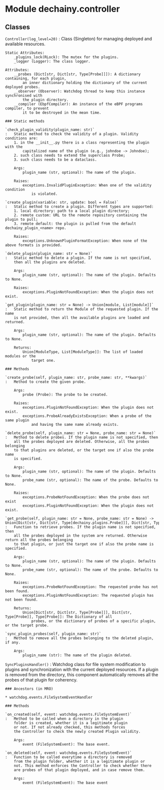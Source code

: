 Module dechainy.controller
==========================

Classes
-------

`Controller(log_level=20)`
:   Class (Singleton) for managing deployed and available resources.
    
    Static Attributes:
        _plugins_lock(RLock): The mutex for the plugins.
        _logger (Logger): The class logger.
    
    Attributes:
        __probes (Dict[str, Dict[str, Type[Probe]]]): A dictionary containing, for each plugin,
            an inner dictionary holding the dictionary of the current deployed probes.
        __observer (Observer): Watchdog thread to keep this instance synchronised with
            the plugin directory.
        __compiler (EbpfCompiler): An instance of the eBPF programs compiler, to prevent
            it to be destroyed in the mean time.

    ### Static methods

    `check_plugin_validity(plugin_name: str)`
    :   Static method to check the validity of a plugin. Validity conditions are:
        1. in the __init__.py there is a class representing the plugin with the
            capitalized name of the plugin (e.g., johndoe -> Johndoe);
        2. such class needs to extend the superclass Probe;
        3. such class needs to be a dataclass.
        
        Args:
            plugin_name (str, optional): The name of the plugin.
        
        Raises:
            exceptions.InvalidPluginException: When one of the validity condition
                is violated.

    `create_plugin(variable: str, update: bool = False)`
    :   Static method to create a plugin. Different types are supported:
        1. local directory: path to a local plugin directory;
        2. remote custom: URL to the remote repository containing the plugin to pull;
        3. remote default: the plugin is pulled from the default dechainy_plugin_<name> repo.
        
        Raises:
            exceptions.UnknownPluginFormatException: When none of the above formats is provided.

    `delete_plugin(plugin_name: str = None)`
    :   Static method to delete a plugin. If the name is not specified,
        then all the plugins are deleted.
        
        Args:
            plugin_name (str, optional): The name of the plugin. Defaults to None.
        
        Raises:
            exceptions.PluginNotFoundException: When the plugin does not exist.

    `get_plugin(plugin_name: str = None) ‑> Union[module, List[module]]`
    :   Static method to return the Module of the requested plugin. If the name
        is not provided, then all the available plugins are loaded and returned.
        
        Args:
            plugin_name (str, optional): The name of the plugin. Defaults to None.
        
        Returns:
            Union[ModuleType, List[ModuleType]]: The list of loaded modules or the
                target one.

    ### Methods

    `create_probe(self, plugin_name: str, probe_name: str, **kwargs)`
    :   Method to create the given probe.
        
        Args:
            probe (Probe): The probe to be created.
        
        Raises:
            exceptions.PluginNotFoundException: When the plugin does not exist.
            exceptions.ProbeAlreadyExistsException: When a probe of the same plugin
                and having the same name already exists.

    `delete_probe(self, plugin_name: str = None, probe_name: str = None)`
    :   Method to delete probes. If the plugin name is not specified, then
        all the probes deployed are deleted. Otherwise, all the probes belonging
        to that plugins are deleted, or the target one if also the probe name
        is specified.
        
        Args:
            plugin_name (str, optional): The name of the plugin. Defaults to None.
            probe_name (str, optional): The name of the probe. Defaults to None.
        
        Raises:
            exceptions.ProbeNotFoundException: When the probe does not exist
            exceptions.PluginNotFoundException: When the plugin does not exist.

    `get_probe(self, plugin_name: str = None, probe_name: str = None) ‑> Union[Dict[str, Dict[str, Type[dechainy.plugins.Probe]]], Dict[str, Type[dechainy.plugins.Probe]], Type[dechainy.plugins.Probe]]`
    :   Function to retrieve probes. If the plugin name is not specified, then
        all the probes deployed in the system are returned. Otherwise return all the probes belonging
        to that plugin, or just the target one if also the probe name is specified.
        
        Args:
            plugin_name (str, optional): The name of the plugin. Defaults to None.
            probe_name (str, optional): The name of the probe. Defaults to None.
        
        Raises:
            exceptions.ProbeNotFoundException: The requested probe has not been found.
            exceptions.PluginNotFoundException: The requested plugin has not been found.
        
        Returns:
            Union[Dict[str, Dict[str, Type[Probe]]], Dict[str, Type[Probe]], Type[Probe]]: The Dictionary of all
                probes, or the dictionary of probes of a specific plugin, or the target probe.

    `sync_plugin_probes(self, plugin_name: str)`
    :   Method to remove all the probes belonging to the deleted plugin, if any.
        
        Args:
            plugin_name (str): The name of the plugin deleted.

`SyncPluginsHandler()`
:   Watchdog class for file system modification to plugins and
    synchronization with the current deployed resources.
    If a plugin is removed from the directory, this component
    automatically removes all the probes of that plugin for
    coherency.

    ### Ancestors (in MRO)

    * watchdog.events.FileSystemEventHandler

    ### Methods

    `on_created(self, event: watchdog.events.FileSystemEvent)`
    :   Method to be called when a directory in the plugin
        folder is created, whether it is a legitimate plugin
        or not. If not already checked, this methods forces
        the Controller to check the newly created Plugin validity.
        
        Args:
            event (FileSystemEvent): The base event.

    `on_deleted(self, event: watchdog.events.FileSystemEvent)`
    :   Function to be called everytime a directory is removed
        from the plugin folder, whether it is a legitimate plugin or
        not. This method enforces the Controller to check whether there
        are probes of that plugin deployed, and in case remove them.
        
        Args:
            event (FileSystemEvent): The base event